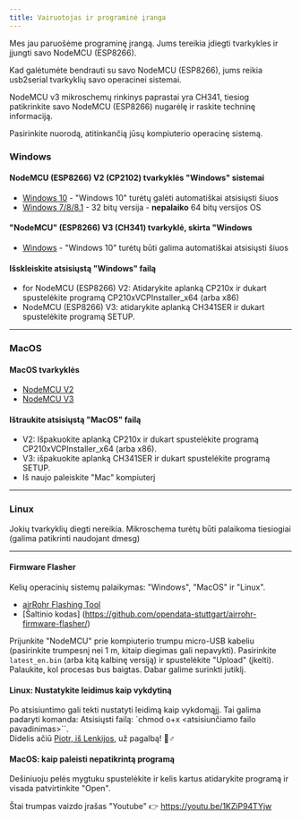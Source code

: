 ```yaml
---
title: Vairuotojas ir programinė įranga
---
```


Mes jau paruošėme programinę įrangą. Jums tereikia įdiegti tvarkykles ir įjungti savo NodeMCU (ESP8266).

Kad galėtumėte bendrauti su savo NodeMCU (ESP8266), jums reikia usb2serial tvarkyklių savo operacinei sistemai.

NodeMCU v3 mikroschemų rinkinys paprastai yra CH341, tiesiog patikrinkite savo NodeMCU (ESP8266) nugarėlę ir raskite techninę informaciją.

Pasirinkite nuorodą, atitinkančią jūsų kompiuterio operacinę sistemą.

### Windows

#### NodeMCU (ESP8266) V2 (CP2102) tvarkyklės "Windows" sistemai
* [Windows 10](https://www.silabs.com/documents/public/software/CP210x_Universal_Windows_Driver.zip) - "Windows 10" turėtų galėti automatiškai atsisiųsti šiuos
* [Windows 7/8/8.1](https://www.silabs.com/documents/public/software/CP210x_Windows_Drivers.zip) - 32 bitų versija - **nepalaiko** 64 bitų versijos OS

#### "NodeMCU" (ESP8266) V3 (CH341) tvarkyklė, skirta "Windows
* [Windows](http://www.wch.cn/downloads/file/5.html) - "Windows 10" turėtų būti galima automatiškai atsisiųsti šiuos

#### Išskleiskite atsisiųstą "Windows" failą
* for NodeMCU (ESP8266) V2: Atidarykite aplanką CP210x ir dukart spustelėkite programą CP210xVCPInstaller_x64 (arba x86)
* NodeMCU (ESP8266) V3: atidarykite aplanką CH341SER ir dukart spustelėkite programą SETUP.

---

### MacOS

#### MacOS tvarkyklės
* [NodeMCU V2](https://www.silabs.com/documents/public/software/Mac_OSX_VCP_Driver.zip)
* [NodeMCU V3](http://www.wch.cn/downloads/file/178.html)

#### Ištraukite atsisiųstą "MacOS" failą
* V2: Išpakuokite aplanką CP210x ir dukart spustelėkite programą CP210xVCPInstaller_x64 (arba x86).
* V3: išpakuokite aplanką CH341SER ir dukart spustelėkite programą SETUP.
* Iš naujo paleiskite "Mac" kompiuterį

---

### Linux
Jokių tvarkyklių diegti nereikia. Mikroschema turėtų būti palaikoma tiesiogiai (galima patikrinti naudojant dmesg)

---
#### Firmware Flasher
Kelių operacinių sistemų palaikymas: "Windows", "MacOS" ir "Linux".

* [airRohr Flashing Tool](http://firmware.sensor.community/airrohr/flashing-tool/)
* [Šaltinio kodas] (https://github.com/opendata-stuttgart/airrohr-firmware-flasher/)

Prijunkite "NodeMCU" prie kompiuterio trumpu micro-USB kabeliu (pasirinkite trumpesnį nei 1 m, kitaip diegimas gali nepavykti). Pasirinkite `latest_en.bin` (arba kitą kalbinę versiją) ir spustelėkite "Upload" (įkelti).
Palaukite, kol procesas bus baigtas. Dabar galime surinkti jutiklį.

#### Linux: Nustatykite leidimus kaip vykdytiną
Po atsisiuntimo gali tekti nustatyti leidimą kaip vykdomąjį. Tai galima padaryti komanda: Atsisiųsti failą: `chmod o+x <atsisiunčiamo failo pavadinimas>``.
<br>
Didelis ačiū [Piotr, iš Lenkijos](https://dropbox.inf.re/), už pagalbą! 🙋♂️

#### MacOS: kaip paleisti nepatikrintą programą
Dešiniuoju pelės mygtuku spustelėkite ir kelis kartus atidarykite programą ir visada patvirtinkite "Open".

Štai trumpas vaizdo įrašas "Youtube" 👉 https://youtu.be/1KZiP94TYjw






